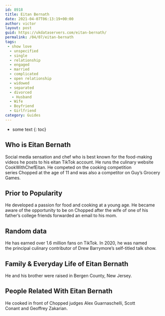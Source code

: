 ```yaml
---
id: 8918
title: Eitan Bernath
date: 2021-04-07T06:13:19+00:00
author: victor
layout: post
guid: https://ukdataservers.com/eitan-bernath/
permalink: /04/07/eitan-bernath
tags:
 - show love
  - unspecified
  - single
  - relationship
  - engaged
  - married
  - complicated
  - open relationship
  - widowed
  - separated
  - divorced
   - Husband
  - Wife
  - Boyfriend
  - Girlfriend
category: Guides
---
```


* some text
{: toc}


## Who is Eitan Bernath



Social media sensation and chef who is best known for the food-making videos he posts to his eitan TikTok account. He runs the culinary website CookWithChefEitan. He competed on the cooking competition series Chopped at the age of 11 and was also a competitor on Guy&#8217;s Grocery Games. 

                
                
                
## Prior to Popularity



He developed a passion for food and cooking at a young age. He became aware of the opportunity to be on Chopped after the wife of one of his father&#8217;s college friends forwarded an email to his mom. 

                
                
                
## Random data



He has earned over 1.6 million fans on TikTok. In 2020, he was named the principal culinary contributor of Drew Barrymore&#8217;s self-titled talk show. 

                
                
                
## Family & Everyday Life of Eitan Bernath



He and his brother were raised in Bergen County, New Jersey. 

                
                
                
## People Related With Eitan Bernath



He cooked in front of Chopped judges Alex Guarnaschelli, Scott Conant and Geoffrey Zakarian. 

                
              
            
          
          
          